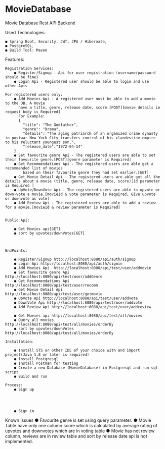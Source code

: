 # MovieDatabase
Movie Database Rest API Backend

Used Technologies:

    ● Spring Boot, Security, JWT, JPA / Hibernate,
	● PostgreSQL,
    ● Build Tool: Maven
	
Features:

	Registration Services:
		● Register/Signup - Api for user registration (username/password should be fine)
		● Login Api - Registered user should be able to login and use other Apis
	
	For registered users only:
		● Add Movies Api - A registered user must be able to add a movie to the DB. A movie
		  have a title, genre, release date, score.[POST][movie details in request body is Required]
		  For Example:
		  {
			"title": "The Godfather",
			"genre": "Drama",
			"details": "The aging patriarch of an organized crime dynasty in postwar New York City transfers control of his clandestine empire to his reluctant youngest son.",
			"release_date":"1972-04-14"
		}
		● Set favourite genre Api - The registered users are able to set their favourite genre.[POST][genre parameter is Required]
		● Get Recommendations Api - The registered users are able get a recommended list of movies
			based on their favourite genre they had set earlier.[GET]
		● Get Movie Detail Api - The registered users are able get all the details about a movie (title, genre, release date, score)[id parameter is Required ]
		● UpVote/DownVote Api - The registered users are able to upvote or down-vote a movie.[movieId & vote parameter is Required, Give upvote or downvote as vote]  
		● Add Review Api - The registered users are able to add a review for a movie.[movieId & review parameter is Required]
		
		
	Public Api:
		
		● Get Movies api[GET]
		● sort by upvotes/downVotes[GET]
		
		
		
	EndPoints:
	
		● Register/Signup http://localhost:8080/api/auth/signup
		● Login Api http://localhost:8080/api/auth/signin
		● Add Movies Api  http://localhost:8080/api/test/user/addmovie
		● Set favourite genre Api http://localhost:8080/api/test/user/addGenre
		● Get Recommendations Api http://localhost:8080/api/test/user/recomm
		● Get Movie Detail Api http://localhost:8080/api/test/user/getmovie
		● UpVote Api http://localhost:8080/api/test/user/addvote
		● DownVote Api http://localhost:8080/api/test/user/addvote
		● Add Review Api http://localhost:8080/api/test/user/addreview
	
		● Get Movies api http://localhost:8080/api/test/all/movies
		● Query all movies http://localhost:8080/api/test/all/movies/orderBy
		● sort by upvotes/downVotes http://localhost:8080/api/test/all/movies/orderBy
		
	Installation:

		● Install STS or other IDE of your choice with and import project(Java 1.8 or later is required)
        ● Install Postgresql
		● Install Postman for testing
		● Create a new Database (MovieDatabase) in Postgresql and run sql script
		● Build and run
		
	Process:
		● Sign up
		
		
	
	
		● Sign in


Known issues
		● Favourite genre is set using query parameter.
		● Movie Table have only one column score which is calculated by average rating of upvotes and downvotes which are in voting table
		● Movie has not review column, reviews are in review table and sort by release date api is not implemented.

